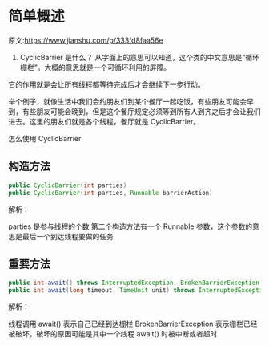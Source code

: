 # 简单概述

原文:https://www.jianshu.com/p/333fd8faa56e

1. CyclicBarrier 是什么？
从字面上的意思可以知道，这个类的中文意思是“循环栅栏”。大概的意思就是一个可循环利用的屏障。

它的作用就是会让所有线程都等待完成后才会继续下一步行动。

举个例子，就像生活中我们会约朋友们到某个餐厅一起吃饭，有些朋友可能会早到，有些朋友可能会晚到，但是这个餐厅规定必须等到所有人到齐之后才会让我们进去。这里的朋友们就是各个线程，餐厅就是 CyclicBarrier。

怎么使用 CyclicBarrier

## 构造方法

```java
public CyclicBarrier(int parties)
public CyclicBarrier(int parties, Runnable barrierAction)
```

解析：

parties 是参与线程的个数
第二个构造方法有一个 Runnable 参数，这个参数的意思是最后一个到达线程要做的任务


##  重要方法

```java
public int await() throws InterruptedException, BrokenBarrierException
public int await(long timeout, TimeUnit unit) throws InterruptedException, BrokenBarrierException, TimeoutException

```
解析：

线程调用 await() 表示自己已经到达栅栏
BrokenBarrierException 表示栅栏已经被破坏，破坏的原因可能是其中一个线程 await() 时被中断或者超时
